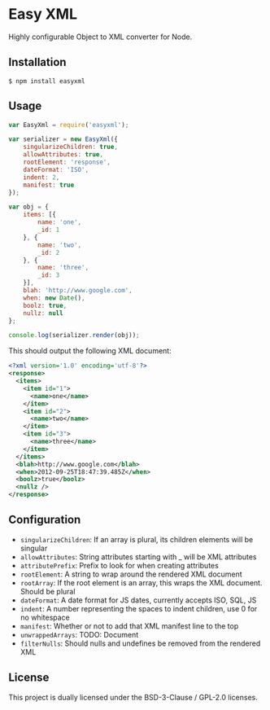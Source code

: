 # Easy XML

Highly configurable Object to XML converter for Node.

## Installation

```console
$ npm install easyxml
```

## Usage

```javascript
var EasyXml = require('easyxml');

var serializer = new EasyXml({
    singularizeChildren: true,
    allowAttributes: true,
    rootElement: 'response',
    dateFormat: 'ISO',
    indent: 2,
    manifest: true
});

var obj = {
    items: [{
        name: 'one',
        _id: 1
    }, {
        name: 'two',
        _id: 2
    }, {
        name: 'three',
        _id: 3
    }],
    blah: 'http://www.google.com',
    when: new Date(),
    boolz: true,
    nullz: null
};

console.log(serializer.render(obj));
```

This should output the following XML document:

```xml
<?xml version='1.0' encoding='utf-8'?>
<response>
  <items>
    <item id="1">
      <name>one</name>
    </item>
    <item id="2">
      <name>two</name>
    </item>
    <item id="3">
      <name>three</name>
    </item>
  </items>
  <blah>http://www.google.com</blah>
  <when>2012-09-25T18:47:39.485Z</when>
  <boolz>true</boolz>
  <nullz />
</response>
```

## Configuration

* `singularizeChildren`: If an array is plural, its children elements will be singular
* `allowAttributes`: String attributes starting with _ will be XML attributes
* `attributePrefix`: Prefix to look for when creating attributes
* `rootElement`: A string to wrap around the rendered XML document
* `rootArray`: If the root element is an array, this wraps the XML document. Should be plural
* `dateFormat`: A date format for JS dates, currently accepts ISO, SQL, JS
* `indent`: A number representing the spaces to indent children, use 0 for no whitespace
* `manifest`: Whether or not to add that XML manifest line to the top
* `unwrappedArrays`: TODO: Document
* `filterNulls`: Should nulls and undefines be removed from the rendered XML

## License

This project is dually licensed under the BSD-3-Clause / GPL-2.0 licenses.
